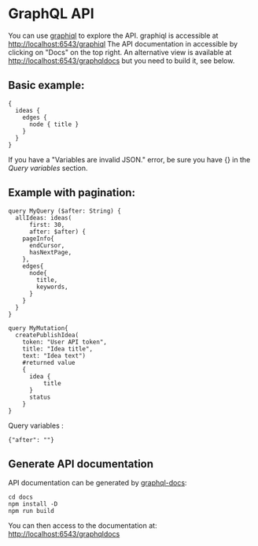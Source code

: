 # GraphQL API

You can use [graphiql](https://github.com/graphql/graphiql) to explore the API.
graphiql is accessible at [http://localhost:6543/graphiql](http://localhost:6543/graphiql)
The API documentation in accessible by clicking on "Docs" on the top right.
An alternative view is available at
[http://localhost:6543/graphqldocs](http://localhost:6543/graphqldocs)
but you need to build it, see below.

## Basic example:

    {
      ideas {
        edges {
          node { title }
        }
      }
    }

If you have a "Variables are invalid JSON." error, be sure you have {} in the
*Query variables* section.

## Example with pagination:

    query MyQuery ($after: String) {
      allIdeas: ideas(
          first: 30,
          after: $after) {
        pageInfo{
          endCursor,
          hasNextPage,
        },
        edges{
          node{
            title,
            keywords,
          }
        }
      }
    }

    query MyMutation{
      createPublishIdea(
        token: "User API token",
        title: "Idea title",
        text: "Idea text")
        #returned value
        {
          idea { 
              title
          }
          status
        }
    }



Query variables :

    {"after": ""}

## Generate API documentation

API documentation can be generated by [graphql-docs](https://github.com/mhallin/graphql-docs/):

    cd docs
    npm install -D
    npm run build

You can then access to the documentation at: [http://localhost:6543/graphqldocs](http://localhost:6543/graphqldocs)

